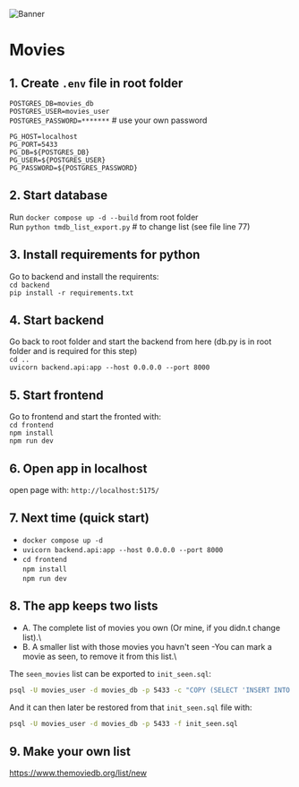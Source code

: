 ![Banner](/frontend/src/assets/🍿 _ _movies _⋆⋆⋆⋆⋆%20(5).png)
# Movies

## 1. Create `.env` file in root folder

`POSTGRES_DB=movies_db`\
`POSTGRES_USER=movies_user`\
`POSTGRES_PASSWORD=*******` # use your own password

`PG_HOST=localhost`\
`PG_PORT=5433`\
`PG_DB=${POSTGRES_DB}`\
`PG_USER=${POSTGRES_USER}`\
`PG_PASSWORD=${POSTGRES_PASSWORD}`

## 2. Start database

Run `docker compose up -d --build` from root folder\
Run `python tmdb_list_export.py` # to change list (see file line 77)

## 3. Install requirements for python

Go to backend and install the requirents:\
`cd backend` \
`pip install -r requirements.txt`

## 4. Start backend

Go back to root folder and start the backend from here (db.py is in root folder and is required for this step)\
`cd ..` \
`uvicorn backend.api:app --host 0.0.0.0 --port 8000`

## 5. Start frontend

Go to frontend and start the fronted with:\
`cd frontend`\
`npm install`\
`npm run dev`

## 6. Open app in localhost

open page with:
`http://localhost:5175/`

## 7. Next time (quick start)

* `docker compose up -d`
* `uvicorn backend.api:app --host 0.0.0.0 --port 8000`
* `cd frontend`\
`npm install`\
`npm run dev`

## 8. The app keeps two lists

* A. The complete list of movies you own (Or mine, if you didn.t change list).\
* B. A smaller list with those movies you havn't seen -You can mark a movie as seen, to remove it from this list.\

The `seen_movies` list can be exported to `init_seen.sql`:
```bash
psql -U movies_user -d movies_db -p 5433 -c "COPY (SELECT 'INSERT INTO seen_movies (movie_id) VALUES (' || movie_id || ');' FROM seen_movies) TO STDOUT" > init_seen.sql
```

And it can then later be restored from that `init_seen.sql` file with:

```bash
psql -U movies_user -d movies_db -p 5433 -f init_seen.sql
```


## 9. Make your own list
https://www.themoviedb.org/list/new
